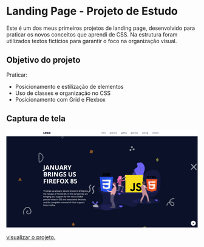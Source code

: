 # Landing Page - Projeto de Estudo

Este é um dos meus primeiros projetos de landing page, desenvolvido para praticar os novos conceitos que aprendi de CSS. Na estrutura foram utilizados textos fictícios para garantir o foco na organização visual.


## Objetivo do projeto
Praticar:
- Posicionamento e estilização de elementos
- Uso de classes e organização no CSS
- Posicionamento com Grid e Flexbox

## Captura de tela
![preview](assets/img/landingpagePreview.png)

[ visualizar o projeto.](https://alvarenga-io.github.io/landing-page)



